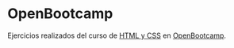 # OpenBootcamp

Ejercicios realizados del curso de [HTML y CSS](https://campus.open-bootcamp.com/cursos/12) en [OpenBootcamp](https://campus.open-bootcamp.com).